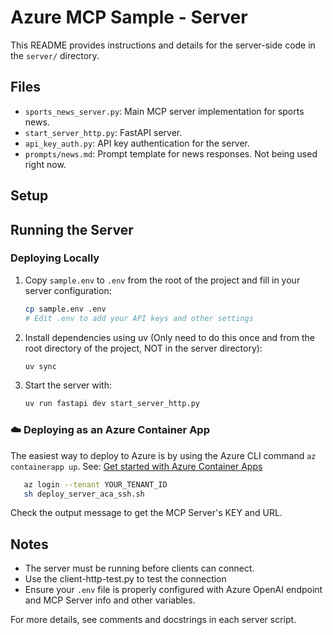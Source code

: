 # Azure MCP Sample - Server

This README provides instructions and details for the server-side code in the `server/` directory.

## Files
- `sports_news_server.py`: Main MCP server implementation for sports news.
- `start_server_http.py`: FastAPI server.
- `api_key_auth.py`: API key authentication for the server.
- `prompts/news.md`: Prompt template for news responses.  Not being used right now.

## Setup


## Running the Server


### Deploying Locally
1. Copy `sample.env` to `.env` from the root of the project and fill in your server configuration:
   ```bash
   cp sample.env .env
   # Edit .env to add your API keys and other settings
   ```
2. Install dependencies using uv (Only need to do this once and from the root directory of the project, NOT in the server directory):
   ```bash
   uv sync
   ```

3. Start the server with:
   ```bash
   uv run fastapi dev start_server_http.py
   ```


### ☁️ Deploying as an Azure Container App

The easiest way to deploy to Azure is by using the Azure CLI command `az containerapp up`.
See: [Get started with Azure Container Apps](https://learn.microsoft.com/en-us/azure/container-apps/get-started?tabs=bash)

```bash
   az login --tenant YOUR_TENANT_ID
   sh deploy_server_aca_ssh.sh
```

Check the output message to get the MCP Server's KEY and URL. 


## Notes
- The server must be running before clients can connect.
- Use the client-http-test.py to test the connection
- Ensure your `.env` file is properly configured with Azure OpenAI endpoint and MCP Server info and other variables.

For more details, see comments and docstrings in each server script.
